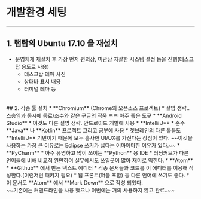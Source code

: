 # 개발환경 세팅

***

## 1. 랩탑의 **Ubuntu 17.10** 을 재설치
  * 운영체제 재설치 후 가장 먼저 편의상, 미관상 자잘한 시스템 설정 등을 진행(데스크탑 용도로 사용)
    * 데스크탑 테마 사진
    * 상태바 표시 내용
    * 터미널 테마 등
  <br>
## 2. 각종 툴 설치
  * **Chromium** (Chrome의 오픈소스 프로젝트)
    * 설명 생략.. 스승임과 동시에 동료/조수와 같은 구글의 작품 ㅋㅋ 아주 좋은 도구
  * **Android Studio**
    * 이것도 다른 설명 생략. 안드로이드 개발에 사용
  * **Intelli J**
    * 순수 **Java** 나 **Kotlin** 프로젝트 그리고 공부에 사용
    * 젯브레인의 다른 툴들도 **Intelli J** 기반이기 때문에 모두 흡사한 UI/UX를 가진다는 장점이 있다.
    ~~이것을 사용하는 가장 큰 이유로는 Eclipse 쓰기가 싫다는 어마어마한 이유가 있다.~~
  * **PyCharm**
    * 아주 유명하고 많이 쓰이는 **Python** 용 IDE
    * 러닝커브가 다른 언어들에 비해 비교적 완만하며 실무에서도 쓰일곳이 많아 재미로 익힌다.
  * **Atom**
    * **Github** 에서 만든 텍스트 에디터
    * 각종 문서들과 코드를 이 에디터를 이용해 작성한다.(이런저런 패키지 필요)
    * 웹 프론트(퍼블 포함) 등 다른 언어에 쓰기도 좋다.
    * 이 문서도 **Atom** 에서 **Mark Down** 으로 작성 되었다.
  <br>
  ~~기존에는 커맨드라인을 사용 했으나 이번에는 거의 사용하지 않고 완료..~~
